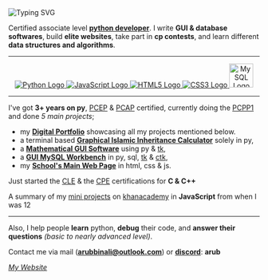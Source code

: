 <img src="https://readme-typing-svg.herokuapp.com?font=robot&color=00FFFF&size=18&vCenter=true&height=16&lines=Hala%2C+I'm+Arub!;I+write+softwares+%26+ball%2C;There's+no+place+like+127.0.0.1" alt="Typing SVG" />

Certified associate level **<a href="https://arubbinali.github.io/" target="_blank">python developer</a>**. I write __GUI & database softwares__, build **elite websites**, take part in __cp contests__, and learn different __data structures and algorithms__.

-----

<p align="center">
  <a href="https://www.python.org/about/" target="_blank">
    <img src="https://img.icons8.com/color/48/000000/python.png" alt="Python Logo"/>
  </a>
<a href="https://www.javascript.com/" target="_blank">
  <img src="https://img.icons8.com/color/48/000000/javascript.png" alt="JavaScript Logo"/>
</a>
<a href="https://html.com/" target="_blank">
  <img src="https://img.icons8.com/color/48/000000/html-5.png" alt="HTML5 Logo"/>
</a>
<a href="https://css3.com/" target="_blank">
  <img src="https://img.icons8.com/color/48/000000/css3.png" alt="CSS3 Logo"/>
</a>
<a href="https://www.mysql.com/" target="_blank">
  <img src="https://camo.githubusercontent.com/ed8242af98b0e9327130f688dc9810c755b4e19d3fb00e53dc4a02de225c949e/68747470733a2f2f696d672e69636f6e73382e636f6d2f3f73697a653d3130302669643d75485a563338684f7a43464126666f726d61743d706e6726636f6c6f723d303030303030" width="48" alt="MySQL Logo"/>
</a>

</p>

-----

I've got **3+ years on py**, [PCEP](https://arubbinali.github.io/Certifications.html#pcep-cert) & [PCAP](https://arubbinali.github.io/Certifications.html#pcap-cert) certified, currently doing the [PCPP1](https://pythoninstitute.org/pcpp1) and done _5 main projects_;

  - my [**Digital Portfolio**](https://arubbinali.github.io/) showcasing all my projects mentioned below.
  - a terminal based [**Graphical Islamic Inheritance Calculator**](https://arubbinali.github.io/Projects.html#inheritance-projects) solely in py,
  - a [**Mathematical GUI Software**](https://arubbinali.github.io/Projects.html#gui-projects) using py & [tk](https://docs.python.org/3/library/tkinter.html#),
  - a [**GUI MySQL Workbench**](https://arubbinali.github.io/Projects.html#mysql-projects) in py, sql, [tk](https://docs.python.org/3/library/tkinter.html#) & [ctk](https://customtkinter.tomschimansky.com/),
  - my [**School's Main Web Page**](https://arubbinali.github.io/Projects.html#school-projects) in html, css & js.

Just started the [CLE](https://cppinstitute.org/cle) & the [CPE](https://cppinstitute.org/cpe) certifications for **C & C++**

A summary of my [mini projects](https://www.khanacademy.org/computer-programming/a-compilation-of-my-mini-js-programs-2017-2020/6623482539327488) on [khanacademy](https://www.khanacademy.org/) in **JavaScript** from when I was 12

-----

Also, I help people **learn** python, **debug** their code, and **answer their questions** _(basic to nearly advanced level)_.

Contact me via mail ([__arubbinali@outlook.com__](mailto:arubbinali@outlook.com)) or [__discord__](https://discord.com/): **arub**

_[My Website](https://arubbinali.github.io/)_




